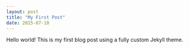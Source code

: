 ```yaml
---
layout: post
title: "My First Post"
date: 2025-07-10
---
```


Hello world! This is my first blog post using a fully custom Jekyll theme.
